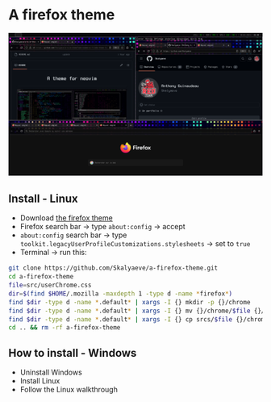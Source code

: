 # A firefox theme
![](https://github.com/Skalyaeve/images/blob/main/screenshot/firefox-theme.png)

## Install - Linux
- Download [the firefox theme](https://addons.mozilla.org/fr/firefox/addon/dark-pixels/)
- Firefox search bar -> type `about:config` -> accept
- `about:config` search bar -> type `toolkit.legacyUserProfileCustomizations.stylesheets` -> set to `true`
- Terminal -> run this:
```sh
git clone https://github.com/Skalyaeve/a-firefox-theme.git
cd a-firefox-theme
file=src/userChrome.css
dir=$(find $HOME/.mozilla -maxdepth 1 -type d -name *firefox*)
find $dir -type d -name *.default* | xargs -I {} mkdir -p {}/chrome
find $dir -type d -name *.default* | xargs -I {} mv {}/chrome/$file {}/chrome/$file.bak 2>/dev/null
find $dir -type d -name *.default* | xargs -I {} cp srcs/$file {}/chrome
cd .. && rm -rf a-firefox-theme
```

## How to install - Windows
- Uninstall Windows
- Install Linux
- Follow the Linux walkthrough
